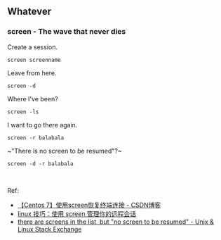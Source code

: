 ## Whatever

### screen - The wave that never dies

Create a session.

```shell
screen screenname
```

Leave from here.

```shell
screen -d
```

Where I've been?

```shell
screen -ls
```

I want to go there again.

```shell
screen -r balabala
```

~"There is no screen to be resumed"?~

```shell
screen -d -r balabala
```

<br/>

Ref:

- [【Centos 7】使用screen恢复终端连接 - CSDN博客](https://blog.csdn.net/dream361/article/details/54020440)
- [linux 技巧：使用 screen 管理你的远程会话](https://www.ibm.com/developerworks/cn/linux/l-cn-screen/)
- [there are screens in the list, but &quot;no screen to be resumed&quot; - Unix &amp; Linux Stack Exchange](https://unix.stackexchange.com/questions/187001/there-are-screens-in-the-list-but-no-screen-to-be-resumed)
